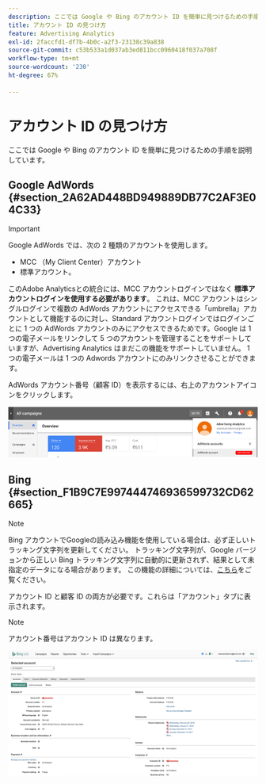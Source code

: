```yaml
---
description: ここでは Google や Bing のアカウント ID を簡単に見つけるための手順を説明しています。
title: アカウント ID の見つけ方
feature: Advertising Analytics
exl-id: 2faccfd1-df7b-4b0c-a2f3-23138c39a838
source-git-commit: c53b533a1d037ab3ed811bcc0960418f037a708f
workflow-type: tm+mt
source-wordcount: '230'
ht-degree: 67%

---
```


# アカウント ID の見つけ方

ここでは Google や Bing のアカウント ID を簡単に見つけるための手順を説明しています。

## Google AdWords {#section_2A62AD448BD949889DB77C2AF3E04C33}

>[!IMPORTANT]
>
>Google AdWords では、次の 2 種類のアカウントを使用します。
>
>- MCC （My Client Center）アカウント
>- 標準アカウント。
>
>このAdobe Analyticsとの統合には、MCC アカウントログインではなく **標準アカウントログインを使用する必要があります**。 これは、MCC アカウントはシングルログインで複数の AdWords アカウントにアクセスできる「umbrella」アカウントとして機能するのに対し、Standard アカウントログインではログインごとに 1 つの AdWords アカウントのみにアクセスできるためです。Google は 1 つの電子メールをリンクして 5 つのアカウントを管理することをサポートしていますが、Advertising Analytics はまだこの機能をサポートしていません。 1 つの電子メールは 1 つの Adwords アカウントにのみリンクさせることができます。

AdWords アカウント番号（顧客 ID）を表示するには、右上のアカウントアイコンをクリックします。

![](assets/google_account.png)

## Bing {#section_F1B9C7E997444746936599732CD62665}

>[!NOTE]
>
>Bing アカウントでGoogleの読み込み機能を使用している場合は、必ず正しいトラッキング文字列を更新してください。 トラッキング文字列が、Google バージョンから正しい Bing トラッキング文字列に自動的に更新されず、結果として未指定のデータになる場合があります。 この機能の詳細については、[こちら](https://help.ads.microsoft.com/apex/index/3/jp/50851/)をご覧ください。

アカウント ID と顧客 ID の両方が必要です。これらは「アカウント」タブに表示されます。

>[!NOTE]
>
>アカウント番号はアカウント ID は異なります。

![](assets/bing_id.png)

